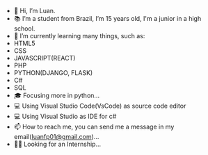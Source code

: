 - 👋 Hi, I’m Luan.
- 📚 I’m a student from Brazil, I’m 15 years old, I'm a junior in a high school.
- 🌱 I’m currently learning many things, such as:
- HTML5
- CSS
- JAVASCRIPT(REACT)
- PHP
- PYTHON(DJANGO, FLASK)
- C#
- SQL
- 🎓 Focusing more in python...
- 💻 Using Visual Studio Code(VsCode) as source code editor
- 💻 Using Visual Studio as IDE for c#
- 📫 How to reach me, you can send me a message in my email(luanfp01@gmail.com)...
- 👨‍🎓 Looking for an Internship...

<!---
luancoding220/luancoding220 is a ✨ special ✨ repository because its `README.md` (this file) appears on your GitHub profile.
You can click the Preview link to take a look at your changes.
--->
